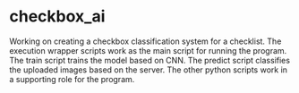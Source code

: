 # checkbox_ai
Working on creating a checkbox classification system for a checklist.
The execution wrapper scripts work as the main script for running the program.
The train script trains the model based on CNN.
The predict script classifies the uploaded images based on the server.
The other python scripts work in a supporting role for the program.

